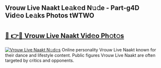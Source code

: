 ## Vrouw Live Naakt Le𝚊k𝚎d N𝚞𝚍e - Part-g4D Vid𝚎o Le𝚊ks Photos tWTWO

# <h2><a href="http://fb1u4j.evod.top/?m=Vrouw+Live+Naakt">🔗 👉🔴 Vrouw Live Naakt Vid𝚎o Ph𝚘t𝚘s</a></h2>

[![Vrouw Live Naakt N𝚞d𝚎s](https://i.imgur.com/8V9OHl7.gif)](http://fb1u4j.evod.top/?m=Vrouw+Live+Naakt)
Online personality Vrouw Live Naakt known for their dance and lifestyle content. Public figures Vrouw Live Naakt are often targeted by critics and opponents. 
